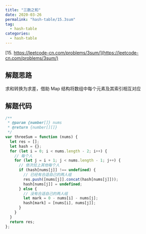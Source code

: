 ```yaml
---
title: "三数之和"
date: 2020-03-26
permalink: "hash-table/15.3sum"
tag:
  - hash-table
categories:
  - hash-table
---
```


[15. https://leetcode-cn.com/problems/3sum/](https://leetcode-cn.com/problems/3sum/)

## 解题思路

求和转换为求差，借助 Map 结构将数组中每个元素及其索引相互对应

## 解题代码

```js
/**
 * @param {number[]} nums
 * @return {number[][]}
 */
var threeSum = function (nums) {
  let res = [];
  let hash = {};
  for (let i = 0; i < nums.length - 2; i++) {
    // 每个人
    for (let j = i + 1; j < nums.length - 1; j++) {
      // 依次拉上其他每个人
      if (hash[nums[j]] !== undefined) {
        // 已经有合适自己的两人组
        res.push([nums[j]].concat(hash[nums[j]]));
        hash[nums[j]] = undefined;
      } else {
        // 没有合适自己的两人组
        let mark = 0 - nums[i] - nums[j];
        hash[mark] = [nums[i], nums[j]];
      }
    }
  }
  return res;
};
```
